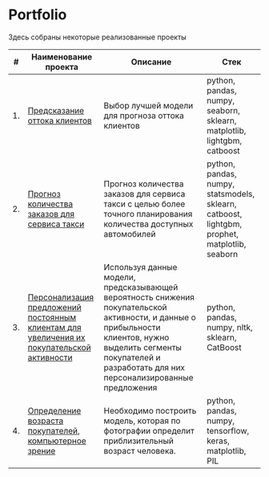 # Portfolio

Здесь собраны некоторые реализованные проекты

| #    | Наименование проекта                | Описание                                                     | Стек                                                         |
| ---- | ------------------------------------------------------------ | ------------------------------------------------------------ | ------------------------------------------------------------ |
| 1.   | [Предсказание оттока клиентов](customer_outflow) | Выбор лучшей модели для прогноза оттока клиентов | python, pandas, numpy, seaborn, sklearn, matplotlib, lightgbm, catboost    |
| 2.   | [Прогноз количества заказов для сервиса такси](time_series) | Прогноз количества заказов для сервиса такси с целью более точного планирования количества доступных автомобилей | python, pandas, numpy, statsmodels, sklearn, catboost, lightgbm, prophet, matplotlib, seaborn |
| 3.   | [Персонализация предложений постоянным клиентам для увеличения их покупательской активности](personal_offers) |Используя данные модели, предсказывающей вероятность снижения покупательской активности, и данные о прибыльности клиентов, нужно выделить сегменты покупателей и разработать для них персонализированные предложения| python, pandas, numpy, nltk, sklearn, CatBoost |
| 4.   | [Определение возраста покупателей, компьютерное зрение](Computer_vision) |Необходимо построить модель, которая по фотографии определит приблизительный возраст человека.| python, pandas, numpy, tensorflow, keras, matplotlib, PIL |
